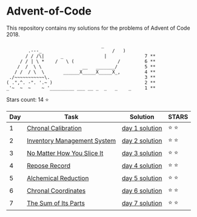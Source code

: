 # Advent-of-Code
This repository contains my solutions for the problems of Advent of Code 2018.

```
                                   _
        .---_                          /   )
       / / /\|      _               |              7 **
     / / | \ *    /   \ (                /         6 **
    /  /  \ \               __   _______/          5 **
   / /  / \  \       ______X_____X_____X_,         4 **
 ./~~~~~~~~~~~\.                                   3 **
( .",^. -". '.~ )                                  2 **
_'~  ~  ~    ~ '_________ ___ __ _  _   _    _     1 **

```


Stars count: 14 :star:

Day | Task | Solution | STARS |
------------ | ------------ | ------------- | ------------- |
1 |[Chronal Calibration](./day-1/) |[day 1 solution](./day-1/Program.cs) | :star: :star: |
2 |[Inventory Management System](./day-2) |[day 2 solution](./day-2/Program.cs) | :star: :star: |
3 |[No Matter How You Slice It](./day-3) |[day 3 solution](./day-3/Program.cs) | :star: :star: |
4 |[Repose Record](./day-4) |[day 4 solution](./day-4/Program.cs) | :star: :star: |
5 |[Alchemical Reduction](./day-5) |[day 5 solution](./day-5/Program.cs) | :star: :star: |
6 |[Chronal Coordinates](./day-6) |[day 6 solution](./day-6/Program.cs) | :star: :star: |
7 |[The Sum of Its Parts](./day-7) |[day 7 solution](./day-7/Program.cs) | :star: :star: |
